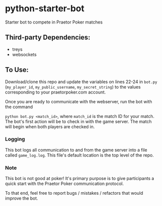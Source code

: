 # python-starter-bot
Starter bot to compete in Praetor Poker matches

## Third-party Dependencies:
  - treys
  - websockets
  
## To Use:
Download/clone this repo and update the variables on lines 22-24 in ```bot.py``` (```my_player_id```, ```my_public_username```, ```my_secret_string```) to the values corresponding to your praetorpoker.com account. 

Once you are ready to communicate with the webserver, run the bot with the command

```python bot.py <match_id>```, where ```match_id``` is the match ID for your match. The bot's first action will be to check in with the game server. The match will begin when both players are checked in.

### Logging
This bot logs all communication to and from the game server into a file called ```game_log.log```. This file's default location is the top level of the repo.
  
### Note
This bot is not good at poker! It's primary purpose is to give participants a quick start with the Praetor Poker communication protocol. 

To that end, feel free to report bugs / mistakes / refactors that would improve the bot. 
